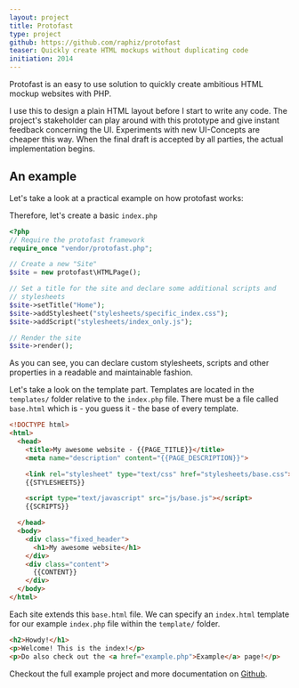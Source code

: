 ```yaml
---
layout: project
title: Protofast
type: project
github: https://github.com/raphiz/protofast
teaser: Quickly create HTML mockups without duplicating code
initiation: 2014
---
```

Protofast is an easy to use solution to quickly create ambitious HTML mockup websites with PHP.

I use this to design a plain HTML layout before I start to write any code. The project's stakeholder can play around with this prototype and give instant feedback concerning the UI. Experiments with new UI-Concepts are cheaper this way. When the final draft is accepted by all parties, the actual implementation begins.

## An example

Let's take a look at a practical example on how protofast works:

Therefore, let's create a basic `index.php`

```php
<?php
// Require the protofast framework
require_once "vendor/protofast.php";

// Create a new "Site"
$site = new protofast\HTMLPage();

// Set a title for the site and declare some additional scripts and
// stylesheets
$site->setTitle("Home");
$site->addStylesheet("stylesheets/specific_index.css");
$site->addScript("stylesheets/index_only.js");

// Render the site
$site->render();
```

As you can see, you can declare custom stylesheets, scripts and other properties in a readable and maintainable fashion.

Let's take a look on the template part. Templates are located in the `templates/` folder relative to the `index.php` file.
There must be a file called `base.html` which is - you guess it - the base of every template.

```html
<!DOCTYPE html>
<html>
  <head>
    <title>My awesome website - {{PAGE_TITLE}}</title>
    <meta name="description" content="{{PAGE_DESCRIPTION}}">

    <link rel="stylesheet" type="text/css" href="stylesheets/base.css">
    {{STYLESHEETS}}

    <script type="text/javascript" src="js/base.js"></script>
    {{SCRIPTS}}

  </head>
  <body>
    <div class="fixed_header">
      <h1>My awesome website</h1>
    </div>
    <div class="content">
      {{CONTENT}}
    </div>
  </body>
</html>
```

Each site extends this  `base.html` file. We can specify an `index.html` template for our example `index.php` file within the `template/` folder.

```html
<h2>Howdy!</h1>
<p>Welcome! This is the index!</p>
<p>Do also check out the <a href="example.php">Example</a> page!</p>
```

Checkout the full example project and more documentation on [Github](https://github.com/raphiz/protofast/tree/master/example_project).

